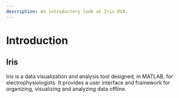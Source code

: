 ```yaml
---
description: An introductory look at Iris DVA.
---
```


# Introduction

## Iris

Iris is a data visualization and analysis tool designed, in MATLAB, for electrophysiologists. It provides a user interface and framework for organizing, visualizing and analyzing data offline.







